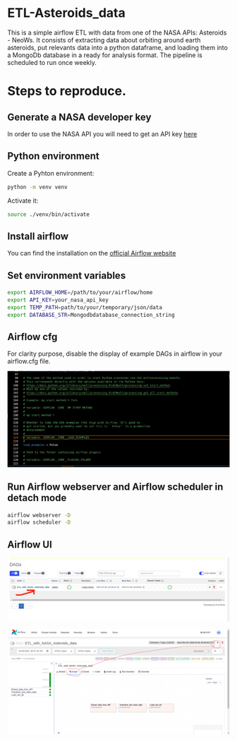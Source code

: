 # ETL-Asteroids_data

This is a simple airflow ETL with data from one of the NASA APIs: Asteroids - NeoWs. It consists of extracting data about orbiting around earth asteroids, put relevants data into a python dataframe, and loading them into a MongoDb database in a ready for analysis format. The pipeline is scheduled to run once weekly.

# Steps to reproduce.

## Generate a NASA developer key

In order to use the NASA API you will need to get an API key [here](https://api.nasa.gov/#signUp)

## Python environment

Create a Pyhton environment:

```bash
python -m venv venv
```
Activate it:

```bash
source ./venv/bin/activate
```

## Install airflow

You can find the installation on the [official Airflow website](https://airflow.apache.org/docs/apache-airflow/stable/start.html)


## Set environment variables

```bash
export AIRFLOW_HOME=/path/to/your/airflow/home
export API_KEY=your_nasa_api_key
export TEMP_PATH=path/to/your/temporary/json/data
export DATABASE_STR=Mongodbdatabase_connection_string
```

## Airflow cfg

For clarity purpose, disable the display of example DAGs in airflow in your airflow.cfg file.

![airflow.cfg](assets/screenshot1.png)

## Run Airflow webserver and Airflow scheduler in detach mode

```bash
airflow webserver -D
airflow scheduler -D
```

## Airflow UI

![view the dag](assets/screenshot2.png)

![run the dag](assets/screenshot3.png)


